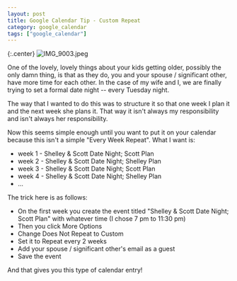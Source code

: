 ```yaml
---
layout: post
title: Google Calendar Tip - Custom Repeat
category: google_calendar
tags: ["google_calendar"]
---
```

{:.center}
![IMG_9003.jpeg](/blog/assets/IMG_9003.jpeg)

One of the lovely, lovely things about your kids getting older, possibly the only damn thing, is that as they do, you and your spouse / significant other, have more time for each other.  In the case of my wife and I, we are finally trying to set a formal date night -- every Tuesday night.

The way that I wanted to do this was to structure it so that one week I plan it and the next week she plans it.  That way it isn't always my responsibility and isn't always her responsibility.

Now this seems simple enough until you want to put it on your calendar because this isn't a simple "Every Week Repeat".  What I want is:

* week 1 - Shelley & Scott Date Night; Scott Plan
* week 2 - Shelley & Scott Date Night; Shelley Plan
* week 3 - Shelley & Scott Date Night; Scott Plan
* week 4 - Shelley & Scott Date Night; Shelley Plan
* ...

The trick here is as follows:

* On the first week you create the event titled "Shelley & Scott Date Night; Scott Plan" with whatever time (I chose 7 pm to 11:30 pm)
* Then you click More Options
* Change Does Not Repeat to Custom
* Set it to Repeat every 2 weeks
* Add your spouse / significant other's email as a guest
* Save the event

And that gives you this type of calendar entry!
